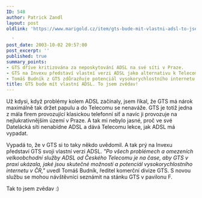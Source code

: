 ```yaml
---
ID: 548
author: Patrick Zandl
layout: post
oldlink: 'https://www.marigold.cz/item/gts-bude-mit-vlastni-adsl-to-jsem-zvedav

  '
post_date: 2003-10-02 20:57:00
post_excerpt: ''
published: true
summary_points:
- GTS dříve kritizována za neposkytování ADSL na své síti v Praze.
- GTS na Invexu představí vlastní verzi ADSL jako alternativu k Telecomu.
- Tomáš Budník z GTS zdůrazňuje potenciál vysokorychlostního internetu v ČR.
title: GTS bude mít vlastní ADSL. To jsem zvědav!
---
```


<p>
Už kdysi, když problémy kolem ADSL začínaly, jsem říkal, že GTS má nárok maximálně tak držet papulu a do Telecomu se nenaváže. GTS je totiž jedna z mála firem provozující klasickou telefonní síť a navíc ji provozuje na nejlukrativnějším území v Praze. A tak mi nebylo jasné, proč ve své Datelácká síti nenabídne ADSL a dává Telecomu lekce, jak ADSL má vypadat. </p>

<p>
Vypadá to, že v GTS si to taky někdo uvědomil. A tak prý na Invexu představí GTS svoji vlastní verzi ADSL. <EM>"Po všech problémech a omezeních velkoobchodní služby ADSL od Českého Telecomu je na čase, aby GTS v praxi ukázala, jaké jsou skutečné možnosti a potenciál vysokorychlostního internetu v ČR,"</EM> uvedl Tomáš Budník, ředitel komerční divize GTS. S novou službu se mohou návštěvníci seznámit na stánku GTS v pavilonu F.</p>

<p>
Tak to jsem zvědav :)</p>